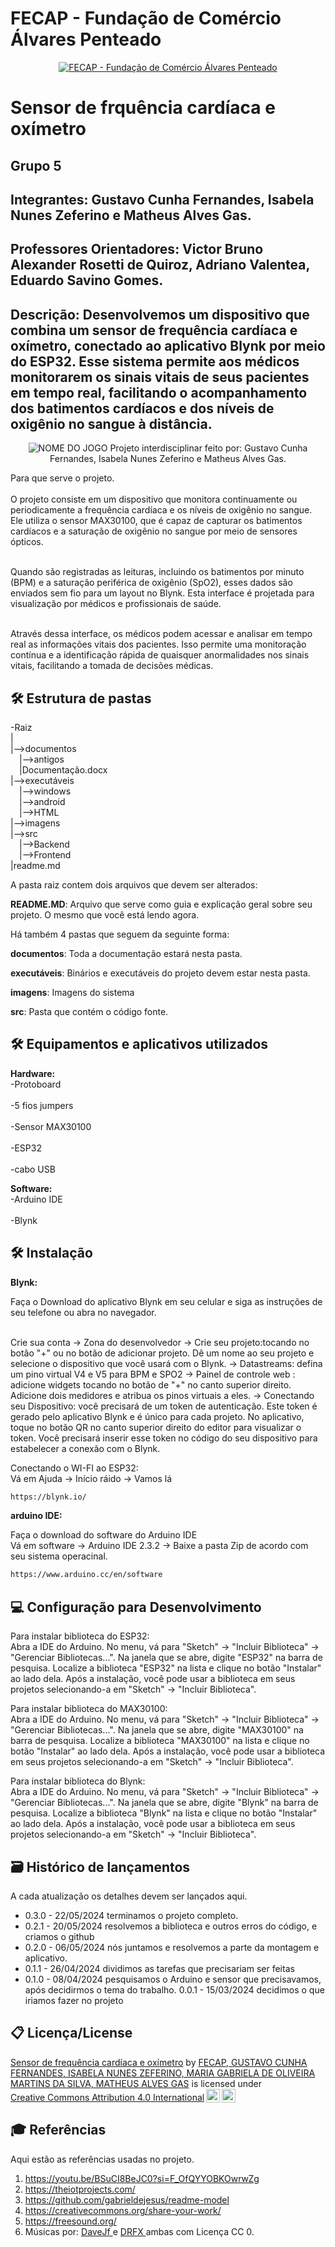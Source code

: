 # FECAP - Fundação de Comércio Álvares Penteado

<p align="center">
<a href= "https://www.fecap.br/"><img src="https://encrypted-tbn0.gstatic.com/images?q=tbn:ANd9GcRhZPrRa89Kma0ZZogxm0pi-tCn_TLKeHGVxywp-LXAFGR3B1DPouAJYHgKZGV0XTEf4AE&usqp=CAU" alt="FECAP - Fundação de Comércio Álvares Penteado" border="0"></a>
</p>

# Sensor de frquência cardíaca e oxímetro

## Grupo 5 

## Integrantes: Gustavo Cunha Fernandes, Isabela Nunes Zeferino e Matheus Alves Gas.

## Professores Orientadores: Victor Bruno Alexander Rosetti de Quiroz, Adriano Valentea, Eduardo Savino Gomes.

## Descrição: Desenvolvemos um dispositivo que combina um sensor de frequência cardíaca e oxímetro, conectado ao aplicativo Blynk por meio do ESP32. Esse sistema permite aos médicos monitorarem os sinais vitais de seus pacientes em tempo real, facilitando o acompanhamento dos batimentos cardíacos e dos níveis de oxigênio no sangue à distância.

<p align="center">
<img src="https://pix4free.org/assets/library/2021-01-20/originals/game.jpg" alt="NOME DO JOGO" border="0">
  Projeto interdisciplinar feito por: Gustavo Cunha Fernandes, Isabela Nunes Zeferino e Matheus Alves Gas.
</p>


Para que serve o projeto.
<br><br>
O projeto consiste em um dispositivo que monitora continuamente ou periodicamente a frequência cardíaca e os níveis de oxigênio no sangue. Ele utiliza o sensor MAX30100, que é capaz de capturar os batimentos cardíacos e a saturação de oxigênio no sangue por meio de sensores ópticos.<br>

<br>Quando são registradas as leituras, incluindo os batimentos por minuto (BPM) e a saturação periférica de oxigênio (SpO2), esses dados são enviados sem fio para um layout no Blynk. Esta interface é projetada para visualização por médicos e profissionais de saúde.<br>

<br>Através dessa interface, os médicos podem acessar e analisar em tempo real as informações vitais dos pacientes. Isso permite uma monitoração contínua e a identificação rápida de quaisquer anormalidades nos sinais vitais, facilitando a tomada de decisões médicas.<br>

## 🛠 Estrutura de pastas

-Raiz<br>
|<br>
|-->documentos<br>
  &emsp;|-->antigos<br>
  &emsp;|Documentação.docx<br>
|-->executáveis<br>
  &emsp;|-->windows<br>
  &emsp;|-->android<br>
  &emsp;|-->HTML<br>
|-->imagens<br>
|-->src<br>
  &emsp;|-->Backend<br>
  &emsp;|-->Frontend<br>
|readme.md<br>

A pasta raiz contem dois arquivos que devem ser alterados:

<b>README.MD</b>: Arquivo que serve como guia e explicação geral sobre seu projeto. O mesmo que você está lendo agora.

Há também 4 pastas que seguem da seguinte forma:

<b>documentos</b>: Toda a documentação estará nesta pasta.

<b>executáveis</b>: Binários e executáveis do projeto devem estar nesta pasta.

<b>imagens</b>: Imagens do sistema

<b>src</b>: Pasta que contém o código fonte.

## 🛠 Equipamentos e aplicativos utilizados 

<b>Hardware:</b>
<br>-Protoboard</br>
<br>-5 fios jumpers </br>
<br>-Sensor MAX30100</br>
<br>-ESP32</br>
<br>-cabo USB</br>

<b>Software:</b>
<br>-Arduino IDE</br>
<br>-Blynk</br>


## 🛠 Instalação

<b>Blynk:</b>

Faça o Download do aplicativo Blynk em seu celular e siga as instruções de seu telefone ou abra no navegador.

<br>Crie sua conta -> Zona do desenvolvedor -> Crie seu projeto:tocando no botão "+" ou no botão de adicionar projeto. Dê um nome ao seu projeto e selecione o dispositivo que você usará com o Blynk. -> Datastreams: defina um pino virtual V4 e V5 para BPM e SPO2 -> Painel de controle web : adicione widgets tocando no botão de "+" no canto superior direito. Adicione dois medidores e atribua os pinos virtuais a eles. -> Conectando seu Dispositivo: você precisará de um token de autenticação. Este token é gerado pelo aplicativo Blynk e é único para cada projeto. No aplicativo, toque no botão QR no canto superior direito do editor para visualizar o token. Você precisará inserir esse token no código do seu dispositivo para estabelecer a conexão com o Blynk. </br>

Conectando o WI-FI ao ESP32: 
<br> Vá em Ajuda -> Início ráido -> Vamos lá<br/>

```sh
https://blynk.io/
```

<b>arduino IDE:</b>

Faça o download do software do Arduino IDE 
<br> Vá em software ->
Arduino IDE 2.3.2 -> Baixe a pasta Zip de acordo com seu sistema operacinal.<br/>

```sh
https://www.arduino.cc/en/software
```


## 💻 Configuração para Desenvolvimento

Para instalar biblioteca do ESP32:
<br>Abra a IDE do Arduino.
No menu, vá para "Sketch" -> "Incluir Biblioteca" -> "Gerenciar Bibliotecas...".
Na janela que se abre, digite "ESP32" na barra de pesquisa.
Localize a biblioteca "ESP32" na lista e clique no botão "Instalar" ao lado dela.
Após a instalação, você pode usar a biblioteca em seus projetos selecionando-a em "Sketch" -> "Incluir Biblioteca".<br/>

Para instalar biblioteca do MAX30100:
<br>Abra a IDE do Arduino.
No menu, vá para "Sketch" -> "Incluir Biblioteca" -> "Gerenciar Bibliotecas...".
Na janela que se abre, digite "MAX30100" na barra de pesquisa.
Localize a biblioteca "MAX30100" na lista e clique no botão "Instalar" ao lado dela.
Após a instalação, você pode usar a biblioteca em seus projetos selecionando-a em "Sketch" -> "Incluir Biblioteca".<br/>

Para instalar biblioteca do Blynk:
<br>Abra a IDE do Arduino.
No menu, vá para "Sketch" -> "Incluir Biblioteca" -> "Gerenciar Bibliotecas...".
Na janela que se abre, digite "Blynk" na barra de pesquisa.
Localize a biblioteca "Blynk" na lista e clique no botão "Instalar" ao lado dela.
Após a instalação, você pode usar a biblioteca em seus projetos selecionando-a em "Sketch" -> "Incluir Biblioteca".<br/>

## 🗃 Histórico de lançamentos

A cada atualização os detalhes devem ser lançados aqui.


* 0.3.0 - 22/05/2024
terminamos o projeto completo.
* 0.2.1 - 20/05/2024
resolvemos a biblioteca e outros erros do código, e criamos o github
* 0.2.0 - 06/05/2024
nós juntamos e resolvemos a parte da montagem e aplicativo.
* 0.1.1 - 26/04/2024
dividimos as tarefas que precisariam ser feitas
* 0.1.0 - 08/04/2024
pesquisamos o Arduino e sensor que precisavamos, após decidirmos o tema do trabalho.
0.0.1 - 15/03/2024
decidimos o que iriamos fazer no projeto


## 📋 Licença/License
<p xmlns:cc="http://creativecommons.org/ns#" xmlns:dct="http://purl.org/dc/terms/"><a property="dct:title" rel="cc:attributionURL" href="https://github.com/2024-1-NADS1-A/Projeto5">Sensor de frequência cardíaca e oxímetro</a> by <a rel="cc:attributionURL dct:creator" property="cc:attributionName" href="https://github.com/2024-1-NADS1-A/Projeto5">FECAP, GUSTAVO CUNHA FERNANDES, ISABELA NUNES ZEFERINO, MARIA GABRIELA DE OLIVEIRA MARTINS DA SILVA, MATHEUS ALVES GAS</a> is licensed under <a href="https://creativecommons.org/licenses/by/4.0/?ref=chooser-v1" target="_blank" rel="license noopener noreferrer" style="display:inline-block;">Creative Commons Attribution 4.0 International<img style="height:22px!important;margin-left:3px;vertical-align:text-bottom;" src="https://mirrors.creativecommons.org/presskit/icons/cc.svg?ref=chooser-v1" alt=""><img style="height:22px!important;margin-left:3px;vertical-align:text-bottom;" src="https://mirrors.creativecommons.org/presskit/icons/by.svg?ref=chooser-v1" alt=""></a></p>

## 🎓 Referências


Aqui estão as referências usadas no projeto.

1. <https://youtu.be/BSuCI8BeJC0?si=F_OfQYYOBKOwrwZg>
2. <https://theiotprojects.com/>
3. <https://github.com/gabrieldejesus/readme-model>
4. <https://creativecommons.org/share-your-work/>
5. <https://freesound.org/>
6. Músicas por: <a href="https://freesound.org/people/DaveJf/sounds/616544/"> DaveJf </a> e <a href="https://freesound.org/people/DRFX/sounds/338986/"> DRFX </a> ambas com Licença CC 0.
